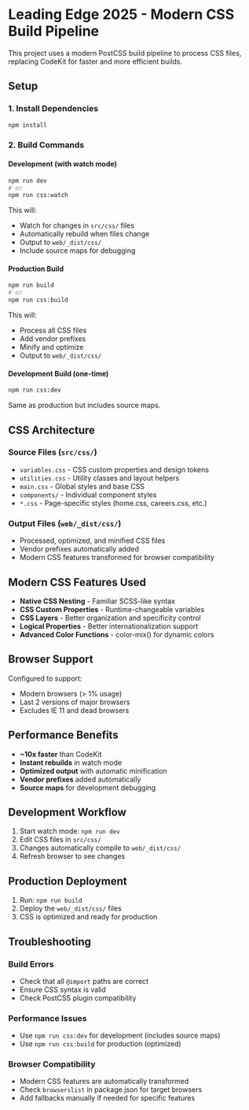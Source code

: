 # Leading Edge 2025 - Modern CSS Build Pipeline

This project uses a modern PostCSS build pipeline to process CSS files, replacing CodeKit for faster and more efficient builds.

## Setup

### 1. Install Dependencies
```bash
npm install
```

### 2. Build Commands

#### Development (with watch mode)
```bash
npm run dev
# or
npm run css:watch
```
This will:
- Watch for changes in `src/css/` files
- Automatically rebuild when files change
- Output to `web/_dist/css/`
- Include source maps for debugging

#### Production Build
```bash
npm run build
# or
npm run css:build
```
This will:
- Process all CSS files
- Add vendor prefixes
- Minify and optimize
- Output to `web/_dist/css/`

#### Development Build (one-time)
```bash
npm run css:dev
```
Same as production but includes source maps.

## CSS Architecture

### Source Files (`src/css/`)
- `variables.css` - CSS custom properties and design tokens
- `utilities.css` - Utility classes and layout helpers
- `main.css` - Global styles and base CSS
- `components/` - Individual component styles
- `*.css` - Page-specific styles (home.css, careers.css, etc.)

### Output Files (`web/_dist/css/`)
- Processed, optimized, and minified CSS files
- Vendor prefixes automatically added
- Modern CSS features transformed for browser compatibility

## Modern CSS Features Used

- **Native CSS Nesting** - Familiar SCSS-like syntax
- **CSS Custom Properties** - Runtime-changeable variables
- **CSS Layers** - Better organization and specificity control
- **Logical Properties** - Better internationalization support
- **Advanced Color Functions** - color-mix() for dynamic colors

## Browser Support

Configured to support:
- Modern browsers (> 1% usage)
- Last 2 versions of major browsers
- Excludes IE 11 and dead browsers

## Performance Benefits

- **~10x faster** than CodeKit
- **Instant rebuilds** in watch mode
- **Optimized output** with automatic minification
- **Vendor prefixes** added automatically
- **Source maps** for development debugging

## Development Workflow

1. Start watch mode: `npm run dev`
2. Edit CSS files in `src/css/`
3. Changes automatically compile to `web/_dist/css/`
4. Refresh browser to see changes

## Production Deployment

1. Run: `npm run build`
2. Deploy the `web/_dist/css/` files
3. CSS is optimized and ready for production

## Troubleshooting

### Build Errors
- Check that all `@import` paths are correct
- Ensure CSS syntax is valid
- Check PostCSS plugin compatibility

### Performance Issues
- Use `npm run css:dev` for development (includes source maps)
- Use `npm run css:build` for production (optimized)

### Browser Compatibility
- Modern CSS features are automatically transformed
- Check `browserslist` in package.json for target browsers
- Add fallbacks manually if needed for specific features
